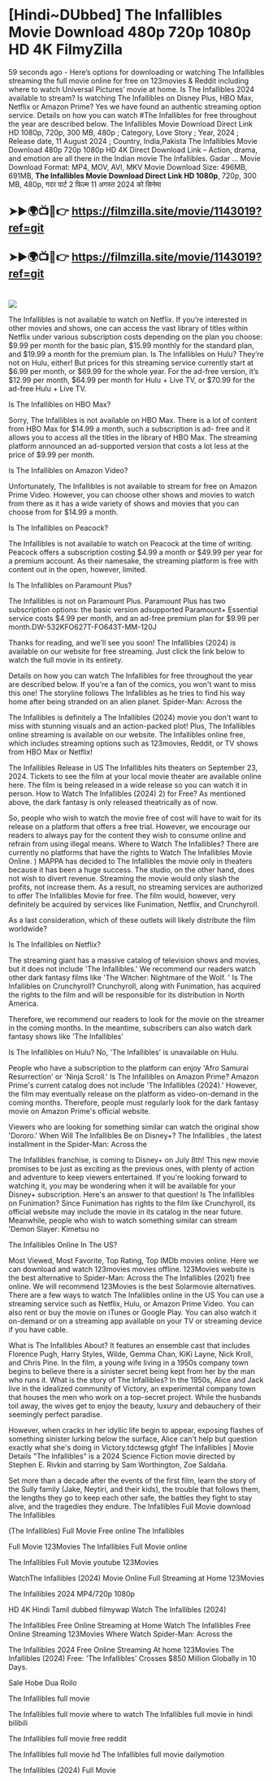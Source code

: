 # [Hindi~DUbbed] The Infallibles Movie Download 480p 720p 1080p HD 4K FilmyZilla


59 seconds ago - Here’s options for downloading or watching The Infallibles streaming the full movie online for free on 123movies & Reddit including where to watch Universal Pictures’ movie at home. Is The Infallibles 2024 available to stream? Is watching The Infallibles on Disney Plus, HBO Max, Netflix or Amazon Prime? Yes we have found an authentic streaming option service. Details on how you can watch #The Infallibles for free throughout the year are described below. The Infallibles Movie Download Direct Link HD 1080p, 720p, 300 MB, 480p ; Category, Love Story ; Year, 2024 ; Release date, 11 August 2024 ; Country, India,Pakista The Infallibles Movie Download 480p 720p 1080p HD 4K Direct Download Link – Action, drama, and emotion are all there in the Indian movie The Infallibles. Gadar ...
Movie Download Format: MP4, MOV, AVI, MKV
Movie Download Size: 496MB, 691MB, **The Infallibles Movie Download Direct Link HD 1080p**, 720p, 300 MB, 480p, गदर पार्ट 2 फिल्म 11 अगस्त 2024 को सिनेमा

## ➤►🌍📺📱👉   https://filmzilla.site/movie/1143019?ref=git

## ➤►🌍📺📱👉   https://filmzilla.site/movie/1143019?ref=git

#

<img src="https://image.tmdb.org/t/p/w780//yHEFwHkU2NqRxBrAoGBfuhuqIL1.jpg" />

The Infallibles is not available to watch on Netflix. If you’re interested in other movies and shows, one can access the vast library of titles within Netflix under various subscription costs depending on the plan you choose: $9.99 per month for the basic plan, $15.99 monthly for the standard plan, and $19.99 a month for the premium plan. Is The Infallibles on Hulu? They’re not on Hulu, either! But prices for this streaming service currently start at $6.99 per month, or $69.99 for the whole year. For the ad-free version, it’s $12.99 per month, $64.99 per month for Hulu + Live TV, or $70.99 for the ad-free Hulu + Live TV.

Is The Infallibles on HBO Max?

Sorry, The Infallibles is not available on HBO Max. There is a lot of content from HBO Max for $14.99 a month, such a subscription is ad- free and it allows you to access all the titles in the library of HBO Max. The streaming platform announced an ad-supported version that costs a lot less at the price of $9.99 per month.

Is The Infallibles on Amazon Video?

Unfortunately, The Infallibles is not available to stream for free on Amazon Prime Video. However, you can choose other shows and movies to watch from there as it has a wide variety of shows and movies that you can choose from for $14.99 a month.

Is The Infallibles on Peacock?

The Infallibles is not available to watch on Peacock at the time of writing. Peacock offers a subscription costing $4.99 a month or $49.99 per year for a premium account. As their namesake, the streaming platform is free with content out in the open, however, limited.

Is The Infallibles on Paramount Plus?

The Infallibles is not on Paramount Plus. Paramount Plus has two subscription options: the basic version adsupported Paramount+ Essential service costs $4.99 per month, and an ad-free premium plan for $9.99 per month.DW-532KFO627T-FO643T-MM-120J

Thanks for reading, and we'll see you soon! The Infallibles (2024) is available on our website for free streaming. Just click the link below to watch the full movie in its entirety.

Details on how you can watch The Infallibles for free throughout the year are described below. If you're a fan of the comics, you won't want to miss this one! The storyline follows The Infallibles as he tries to find his way home after being stranded on an alien planet. Spider-Man: Across the

The Infallibles is definitely a The Infallibles (2024) movie you don't want to miss with stunning visuals and an action-packed plot! Plus, The Infallibles online streaming is available on our website. The Infallibles online free, which includes streaming options such as 123movies, Reddit, or TV shows from HBO Max or Netflix!

The Infallibles Release in US The Infallibles hits theaters on September 23, 2024. Tickets to see the film at your local movie theater are available online here. The film is being released in a wide release so you can watch it in person. How to Watch The Infallibles (2024) 2) for Free? As mentioned above, the dark fantasy is only released theatrically as of now.

So, people who wish to watch the movie free of cost will have to wait for its release on a platform that offers a free trial. However, we encourage our readers to always pay for the content they wish to consume online and refrain from using illegal means. Where to Watch The Infallibles? There are currently no platforms that have the rights to Watch The Infallibles Movie Online. ) MAPPA has decided to The Infallibles the movie only in theaters because it has been a huge success. The studio, on the other hand, does not wish to divert revenue. Streaming the movie would only slash the profits, not increase them. As a result, no streaming services are authorized to offer The Infallibles Movie for free. The film would, however, very definitely be acquired by services like Funimation, Netflix, and Crunchyroll.

As a last consideration, which of these outlets will likely distribute the film worldwide?

Is The Infallibles on Netflix?

The streaming giant has a massive catalog of television shows and movies, but it does not include 'The Infallibles.' We recommend our readers watch other dark fantasy films like 'The Witcher: Nightmare of the Wolf. ' Is The Infallibles on Crunchyroll? Crunchyroll, along with Funimation, has acquired the rights to the film and will be responsible for its distribution in North America.

Therefore, we recommend our readers to look for the movie on the streamer in the coming months. In the meantime, subscribers can also watch dark fantasy shows like 'The Infallibles'

Is The Infallibles on Hulu? No, 'The Infallibles' is unavailable on Hulu.

People who have a subscription to the platform can enjoy 'Afro Samurai Resurrection' or 'Ninja Scroll.' Is The Infallibles on Amazon Prime? Amazon Prime's current catalog does not include 'The Infallibles (2024).' However, the film may eventually release on the platform as video-on-demand in the coming months. Therefore, people must regularly look for the dark fantasy movie on Amazon Prime's official website.

Viewers who are looking for something similar can watch the original show 'Dororo.' When Will The Infallibles Be on Disney+? The Infallibles , the latest installment in the Spider-Man: Across the

The Infallibles franchise, is coming to Disney+ on July 8th! This new movie promises to be just as exciting as the previous ones, with plenty of action and adventure to keep viewers entertained. If you're looking forward to watching it, you may be wondering when it will be available for your Disney+ subscription. Here's an answer to that question! Is The Infallibles on Funimation? Since Funimation has rights to the film like Crunchyroll, its official website may include the movie in its catalog in the near future. Meanwhile, people who wish to watch something similar can stream 'Demon Slayer: Kimetsu no

The Infallibles Online In The US?

Most Viewed, Most Favorite, Top Rating, Top IMDb movies online. Here we can download and watch 123movies movies offline. 123Movies website is the best alternative to Spider-Man: Across the The Infallibles (2021) free online. We will recommend 123Movies is the best Solarmovie alternatives. There are a few ways to watch The Infallibles online in the US You can use a streaming service such as Netflix, Hulu, or Amazon Prime Video. You can also rent or buy the movie on iTunes or Google Play. You can also watch it on-demand or on a streaming app available on your TV or streaming device if you have cable.

What is The Infallibles About? It features an ensemble cast that includes Florence Pugh, Harry Styles, Wilde, Gemma Chan, KiKi Layne, Nick Kroll, and Chris Pine. In the film, a young wife living in a 1950s company town begins to believe there is a sinister secret being kept from her by the man who runs it. What is the story of The Infallibles? In the 1950s, Alice and Jack live in the idealized community of Victory, an experimental company town that houses the men who work on a top-secret project. While the husbands toil away, the wives get to enjoy the beauty, luxury and debauchery of their seemingly perfect paradise.

However, when cracks in her idyllic life begin to appear, exposing flashes of something sinister lurking below the surface, Alice can't help but question exactly what she's doing in Victory.tdctewsg gfghf The Infallibles | Movie Details "The Infallibles" is a 2024 Science Fiction movie directed by Stephen E. Rivkin and starring by Sam Worthington, Zoe Saldaña.

Set more than a decade after the events of the first film, learn the story of the Sully family (Jake, Neytiri, and their kids), the trouble that follows them, the lengths they go to keep each other safe, the battles they fight to stay alive, and the tragedies they endure. The Infallibles Full Movie download The Infallibles

(The Infallibles) Full Movie Free online The Infallibles

Full Movie 123Movies The Infallibles Full Movie online

The Infallibles Full Movie youtube 123Movies

WatchThe Infallibles (2024) Movie Online Full Streaming at Home 123Movies

The Infallibles 2024 MP4/720p 1080p

HD 4K Hindi Tamil dubbed filmywap Watch The Infallibles (2024)

The Infallibles Free Online Streaming at Home Watch The Infallibles Free Online Streaming 123Movies Where Watch Spider-Man: Across the

The Infallibles 2024 Free Online Streaming At home 123Movies The Infallibles (2024) Free: 'The Infallibles' Crosses $850 Million Globally in 10 Days.

Sale Hobe Dua Roilo

The Infallibles full movie

The Infallibles full movie where to watch The Infallibles full movie in hindi bilibili

The Infallibles full movie free reddit

The Infallibles full movie hd The Infallibles full movie dailymotion

The Infallibles (2024) Full Movie